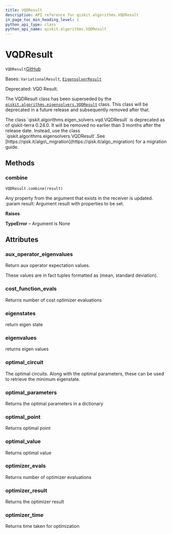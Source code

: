 ```yaml
---
title: VQDResult
description: API reference for qiskit.algorithms.VQDResult
in_page_toc_min_heading_level: 1
python_api_type: class
python_api_name: qiskit.algorithms.VQDResult
---
```


# VQDResult

<span id="qiskit.algorithms.VQDResult" />

`VQDResult`[GitHub](https://github.com/qiskit/qiskit/tree/stable/0.24/qiskit/algorithms/eigen_solvers/vqd.py "view source code")

Bases: `VariationalResult`, [`EigensolverResult`](qiskit.algorithms.EigensolverResult "qiskit.algorithms.eigen_solvers.eigen_solver.EigensolverResult")

Deprecated: VQD Result.

The VQDResult class has been superseded by the [`qiskit.algorithms.eigensolvers.VQDResult`](qiskit.algorithms.eigensolvers.VQDResult "qiskit.algorithms.eigensolvers.VQDResult") class. This class will be deprecated in a future release and subsequently removed after that.

<Admonition title="Deprecated since version 0.24.0" type="danger">
  The class `qiskit.algorithms.eigen_solvers.vqd.VQDResult` is deprecated as of qiskit-terra 0.24.0. It will be removed no earlier than 3 months after the release date. Instead, use the class `qiskit.algorithms.eigensolvers.VQDResult`.See [https://qisk.it/algo\_migration](https://qisk.it/algo_migration) for a migration guide.
</Admonition>

## Methods

<span id="qiskit-algorithms-vqdresult-combine" />

### combine

<span id="qiskit.algorithms.VQDResult.combine" />

`VQDResult.combine(result)`

Any property from the argument that exists in the receiver is updated. :param result: Argument result with properties to be set.

**Raises**

**TypeError** – Argument is None

## Attributes

<span id="qiskit.algorithms.VQDResult.aux_operator_eigenvalues" />

### aux\_operator\_eigenvalues

Return aux operator expectation values.

These values are in fact tuples formatted as (mean, standard deviation).

<span id="qiskit.algorithms.VQDResult.cost_function_evals" />

### cost\_function\_evals

Returns number of cost optimizer evaluations

<span id="qiskit.algorithms.VQDResult.eigenstates" />

### eigenstates

return eigen state

<span id="qiskit.algorithms.VQDResult.eigenvalues" />

### eigenvalues

returns eigen values

<span id="qiskit.algorithms.VQDResult.optimal_circuit" />

### optimal\_circuit

The optimal circuits. Along with the optimal parameters, these can be used to retrieve the minimum eigenstate.

<span id="qiskit.algorithms.VQDResult.optimal_parameters" />

### optimal\_parameters

Returns the optimal parameters in a dictionary

<span id="qiskit.algorithms.VQDResult.optimal_point" />

### optimal\_point

Returns optimal point

<span id="qiskit.algorithms.VQDResult.optimal_value" />

### optimal\_value

Returns optimal value

<span id="qiskit.algorithms.VQDResult.optimizer_evals" />

### optimizer\_evals

Returns number of optimizer evaluations

<span id="qiskit.algorithms.VQDResult.optimizer_result" />

### optimizer\_result

Returns the optimizer result

<span id="qiskit.algorithms.VQDResult.optimizer_time" />

### optimizer\_time

Returns time taken for optimization

